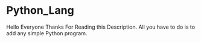 # Python_Lang
Hello Everyone Thanks For Reading this Description. All you have to do is to add any simple Python  program.
